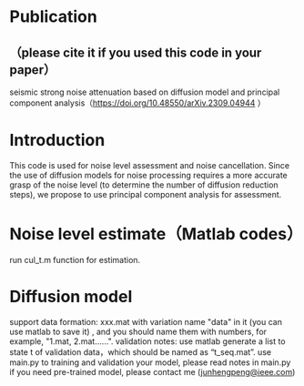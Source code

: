 # Publication
## （please cite it if you used this code in your paper）
seismic strong noise attenuation based on diffusion model and principal component analysis（https://doi.org/10.48550/arXiv.2309.04944 ）
# Introduction
This code is used for noise level assessment and noise cancellation. Since the use of diffusion models for noise processing requires a more accurate grasp of the noise level (to determine the number of diffusion reduction steps), we propose to use principal component analysis for assessment.

# Noise level estimate（Matlab codes）
run cul_t.m function for estimation.
# Diffusion model
support data formation: xxx.mat with variation name "data" in it (you can use matlab to save it) , and you should name them with numbers, for example, "1.mat, 2.mat……".
validation notes: use matlab generate a list to state t of validation data，which should be named as “t_seq.mat”.
use main.py to training and validation your model, please read notes in main.py
if you need pre-trained model, please contact me (junhengpeng@ieee.com)
